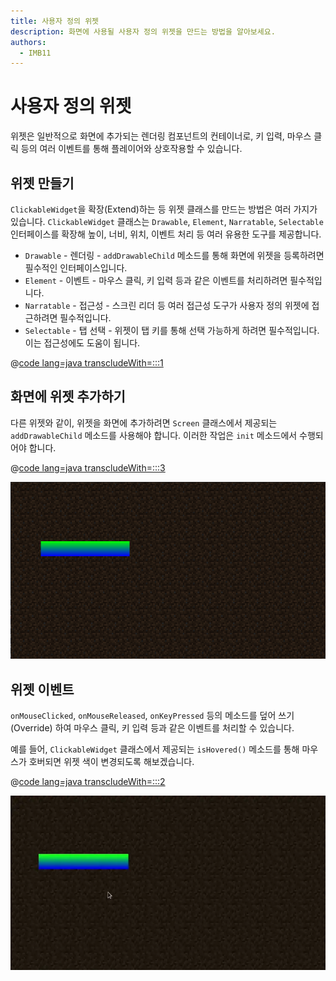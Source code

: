```yaml
---
title: 사용자 정의 위젯
description: 화면에 사용될 사용자 정의 위젯을 만드는 방법을 알아보세요.
authors:
  - IMB11
---
```


# 사용자 정의 위젯

위젯은 일반적으로 화면에 추가되는 렌더링 컴포넌트의 컨테이너로, 키 입력, 마우스 클릭 등의 여러 이벤트를 통해 플레이어와 상호작용할 수 있습니다.

## 위젯 만들기

`ClickableWidget`을 확장(Extend)하는 등 위젯 클래스를 만드는 방법은 여러 가지가 있습니다. `ClickableWidget` 클래스는 `Drawable`, `Element`, `Narratable`, `Selectable` 인터페이스를 확장해 높이, 너비, 위치, 이벤트 처리 등 여러 유용한 도구를 제공합니다.

- `Drawable` - 렌더링 - `addDrawableChild` 메소드를 통해 화면에 위젯을 등록하려면 필수적인 인터페이스입니다.
- `Element` - 이벤트 - 마우스 클릭, 키 입력 등과 같은 이벤트를 처리하려면 필수적입니다.
- `Narratable` - 접근성 - 스크린 리더 등 여러 접근성 도구가 사용자 정의 위젯에 접근하려면 필수적입니다.
- `Selectable` - 탭 선택 - 위젯이 <kbd>탭</kbd> 키를 통해 선택 가능하게 하려면 필수적입니다. 이는 접근성에도 도움이 됩니다.

@[code lang=java transcludeWith=:::1](@/reference/latest/src/client/java/com/example/docs/rendering/screens/CustomWidget.java)

## 화면에 위젯 추가하기

다른 위젯와 같이, 위젯을 화면에 추가하려면 `Screen` 클래스에서 제공되는 `addDrawableChild` 메소드를 사용해야 합니다. 이러한 작업은 `init` 메소드에서 수행되어야 합니다.

@[code lang=java transcludeWith=:::3](@/reference/latest/src/client/java/com/example/docs/rendering/screens/CustomScreen.java)

![화면에 표시되는 사용자 정의 위젯.](/assets/develop/rendering/gui/custom-widget-example.png)

## 위젯 이벤트

`onMouseClicked`, `onMouseReleased`, `onKeyPressed` 등의 메소드를 덮어 쓰기(Override) 하여 마우스 클릭, 키 입력 등과 같은 이벤트를 처리할 수 있습니다.

예를 들어, `ClickableWidget` 클래스에서 제공되는 `isHovered()` 메소드를 통해 마우스가 호버되면 위젯 색이 변경되도록 해보겠습니다.

@[code lang=java transcludeWith=:::2](@/reference/latest/src/client/java/com/example/docs/rendering/screens/CustomWidget.java)

![호버 이벤트 예시](/assets/develop/rendering/gui/custom-widget-events.webp)
